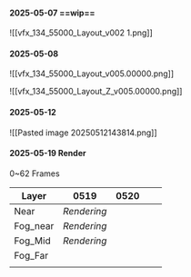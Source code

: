 #### 2025-05-07 ==wip==
![[vfx_134_55000_Layout_v002 1.png]]

#### 2025-05-08
![[vfx_134_55000_Layout_v005.00000.png]]

![[vfx_134_55000_Layout_Z_v005.00000.png]]

#### 2025-05-12
![[Pasted image 20250512143814.png]]

#### 2025-05-19 Render
0~62 Frames

| Layer    | 0519        | 0520 |     |     |
| -------- | ----------- | ---- | --- | --- |
| Near     | *Rendering* |      |     |     |
| Fog_near | *Rendering* |      |     |     |
| Fog_Mid  | *Rendering* |      |     |     |
| Fog_Far  |             |      |     |     |
|          |             |      |     |     |
